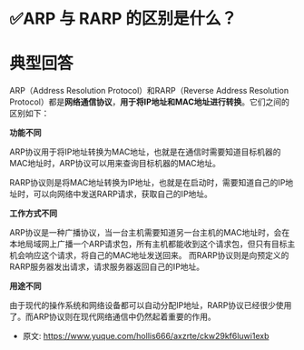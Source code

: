 # ✅ARP 与 RARP 的区别是什么？
<!--page header-->

<a name="PzpR2"></a>
# 典型回答

ARP（Address Resolution Protocol）和RARP（Reverse Address Resolution Protocol）都是**网络通信协议**，**用于将IP地址和MAC地址进行转换**。它们之间的区别如下：

**功能不同**

ARP协议用于将IP地址转换为MAC地址，也就是在通信时需要知道目标机器的MAC地址时，ARP协议可以用来查询目标机器的MAC地址。

RARP协议则是将MAC地址转换为IP地址，也就是在启动时，需要知道自己的IP地址时，可以向网络中发送RARP请求，获取自己的IP地址。

**工作方式不同**

ARP协议是一种广播协议，当一台主机需要知道另一台主机的MAC地址时，会在本地局域网上广播一个ARP请求包，所有主机都能收到这个请求包，但只有目标主机会响应这个请求，将自己的MAC地址发送回来。
而RARP协议则是向预定义的RARP服务器发出请求，请求服务器返回自己的IP地址。

**用途不同**

由于现代的操作系统和网络设备都可以自动分配IP地址，RARP协议已经很少使用了。而ARP协议则在现代网络通信中仍然起着重要的作用。


<!--page footer-->
- 原文: <https://www.yuque.com/hollis666/axzrte/ckw29kf6luwi1exb>